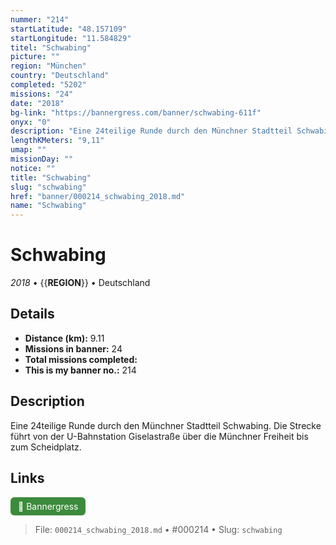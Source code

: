 ```yaml
---
nummer: "214"
startLatitude: "48.157109"
startLongitude: "11.584829"
titel: "Schwabing"
picture: ""
region: "München"
country: "Deutschland"
completed: "5202"
missions: "24"
date: "2018"
bg-link: "https://bannergress.com/banner/schwabing-611f"
onyx: "0"
description: "Eine 24teilige Runde durch den Münchner Stadtteil Schwabing.\nDie Strecke führt von der U-Bahnstation Giselastraße über die Münchner Freiheit bis zum Scheidplatz."
lengthKMeters: "9,11"
umap: ""
missionDay: ""
notice: ""
title: "Schwabing"
slug: "schwabing"
href: "banner/000214_schwabing_2018.md"
name: "Schwabing"
---
```

# Schwabing

*2018* • {{__REGION__}} • Deutschland





## Details
- **Distance (km):** 9.11
- **Missions in banner:** 24
- **Total missions completed:** 
- **This is my banner no.:** 214



## Description
Eine 24teilige Runde durch den Münchner Stadtteil Schwabing.
Die Strecke führt von der U-Bahnstation Giselastraße über die Münchner Freiheit bis zum Scheidplatz.



## Links
<a href="https://bannergress.com/banner/schwabing-611f" target="_blank" style="display:inline-block;margin-right:8px;padding:6px 12px;background:#3c8b3c;color:#fff;text-decoration:none;border-radius:6px;">🔗 Bannergress</a>



> File: `000214_schwabing_2018.md` • #000214 • Slug: `schwabing`

